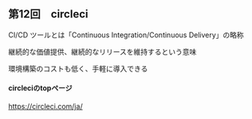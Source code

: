 ## 第12回　circleci

CI/CD ツールとは「Continuous Integration/Continuous Delivery」の略称

継続的な価値提供、継続的なリリースを維持するという意味

環境構築のコストも低く、手軽に導入できる


#### circleciのtopページ
https://circleci.com/ja/



